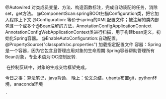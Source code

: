 @Autowired 对类成员变量、方法、构造函数标注，完成自动装配的任务，消除set，get方法。
@ComponentScan:springBOOt扫描Configuration类，把它加入程序上下文
@Configuration: 等价于spring的XML配置文件；被注解的类内部包含一个或多个@Bean注解的方法，AnnotationConfigApplicationContext AnnotationConfigWebApplicationContext类进行扫描，用于构建bean定义，初始化Spring容器。
@EnableAutoConfiguration:自动配置。
@PropertySource("classpath:bc.properties") 加载指定配置文件
容器：Spring是一个容器，因为它包含且管理应用对象的生命周期
       Spring容器帮助管理所有Bean对象，专业术语为IOC控制反转.

​       在控制反转中，对象的生成交给框架完成。











今日之事：算法笔记，java背诵，
           晚上：论文总结，ubantu布置git，python环境，anaconda环境

  	·	

